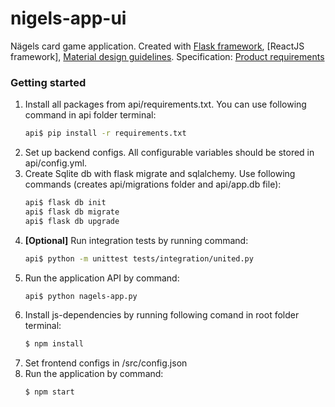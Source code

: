 # nigels-app-ui

Nägels card game application.
Created with [Flask framework], [ReactJS framework], [Material design guidelines].
Specification: [Product requirements]

### Getting started

1. Install all packages from api/requirements.txt. You can use following command in api folder terminal:
    ```sh
    api$ pip install -r requirements.txt
2. Set up backend configs. All configurable variables should be stored in api/config.yml.
3. Create Sqlite db with flask migrate and sqlalchemy. Use following commands (creates api/migrations folder and api/app.db file):
    ```sh
    api$ flask db init
    api$ flask db migrate
    api$ flask db upgrade
4. **[Optional]** Run integration tests by running command:
    ```sh
    api$ python -m unittest tests/integration/united.py
5. Run the application API by command:
    ```sh
    api$ python nagels-app.py
6. Install js-dependencies by running following comand in root folder terminal:
    ```sh
    $ npm install
7. Set frontend configs in /src/config.json
8. Run the application by command:
    ```sh
    $ npm start
[Product requirements]: https://docs.google.com/spreadsheets/d/117oYt6tzSbarLFpdtWTk-ohP1Usm7WvgBH-RtXKfbB4/edit?usp=sharing
[Material design guidelines]: https://m3.material.io/
[Flask framework]: https://flask.palletsprojects.com/
